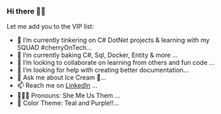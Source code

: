 ### Hi there 👋🏽

<!--
**Dreamy26/Dreamy26** is a ✨ _special_ ✨ repository because its `README.md` (this file) appears on your GitHub profile.
-->
Let me add you to the VIP list:


- 🧚 I’m currently tinkering on C# DotNet projects & learning with my SQUAD #cherryOnTech...
- 🥞 I’m currently baking C#, Sql, Docker, Entity & more ...
- 👯 I’m looking to collaborate on learning from others and fun code ...
- 🤔 I’m looking for help with creating better documentation...
- 💬 Ask me about Ice Cream 🍦...
- 📫 Reach me on [LinkedIn](https://www.linkedin.com/in/adryennewilson/) ...
- 💁🏽‍♀️ Pronouns: She Me Us Them ...
- 🥳 Color Theme: Teal and Purple!!...

